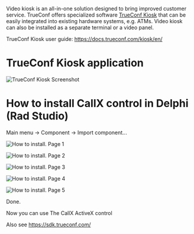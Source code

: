 Video kiosk is an all-in-one solution designed to bring improved customer service. TrueConf offers specialized software [TrueConf Kiosk](https://trueconf.com/products/kiosk.html) that can be easily integrated into existing hardware systems, e.g. ATMs. Video kiosk can also be installed as a separate terminal or a video panel.

TrueConf Kiosk user guide: https://docs.trueconf.com/kiosk/en/

# TrueConf Kiosk application

![TrueConf Kiosk Screenshot](https://trueconf.com/blog/wp-content/uploads-com/2018/07/animation.gif)

# How to install CallX control in Delphi (Rad Studio)

Main menu → Component → Import component...

![How to install. Page 1](https://user-images.githubusercontent.com/20208639/45431373-3dac4700-b6b0-11e8-9e95-8fb94fa50f73.png)

![How to install. Page 2](https://user-images.githubusercontent.com/20208639/45431387-456beb80-b6b0-11e8-9161-03d49f5cb6f7.png)

![How to install. Page 3](https://user-images.githubusercontent.com/20208639/45431388-46048200-b6b0-11e8-9343-a3159d9fc9dc.png)

![How to install. Page 4](https://user-images.githubusercontent.com/20208639/45431390-469d1880-b6b0-11e8-9d1d-e86121431291.png)

![How to install. Page 5](https://user-images.githubusercontent.com/20208639/45431391-47ce4580-b6b0-11e8-9c3c-d397c65c8e9e.png)

Done.

Now you can use The CallX ActiveX control

Also see https://sdk.trueconf.com/
